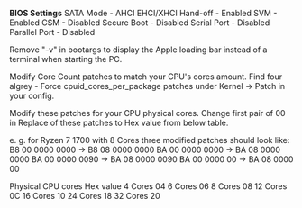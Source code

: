 **BIOS Settings**
SATA Mode -	AHCI
EHCI/XHCI Hand-off - Enabled
SVM -	Enabled
CSM -	Disabled
Secure Boot -	Disabled 
Serial Port -	Disabled
Parallel Port -	Disabled

Remove "-v" in bootargs to display the Apple loading bar instead of a terminal when starting the PC.

Modify Core Count patches to match your CPU's cores amount.
Find four algrey - Force cpuid_cores_per_package patches under Kernel -> Patch in your config.

Modify these patches for your CPU physical cores. Change first pair of 00 in Replace of these patches to Hex value from below table.

e. g. for Ryzen 7 1700 with 8 Cores three modified patches should look like:
B8 00 0000 0000 -> B8 08 0000 0000
BA 00 0000 0000 -> BA 08 0000 0000
BA 00 0000 0090 -> BA 08 0000 0090
BA 00 0000 00 -> BA 08 0000 00

Physical CPU cores	Hex value
4 Cores           	04
6 Cores	            06
8 Cores           	08
12 Cores          	0C
16 Cores	          10
24 Cores          	18
32 Cores          	20
